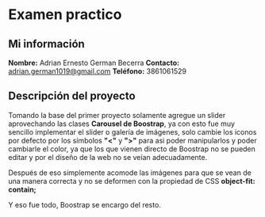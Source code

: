 # Examen practico

## Mi información

**Nombre:** Adrian Ernesto German Becerra
**Contacto:** adrian.german1019@gmail.com
**Teléfono:** 3861061529

## Descripción del proyecto
Tomando la base del primer proyecto solamente agregue un slider aprovechando las clases **Carousel de Boostrap**, ya con esto fue muy sencillo implementar el slider o galería de imágenes, solo cambie los iconos por defecto por los símbolos **"<"** y **">"** para asi poder manipularlos y poder cambiarle el color, ya que los que vienen directo de Boostrap no se pueden editar y por el diseño de la web no se veían adecuadamente.
  
Después de eso simplemente acomode las imágenes para que se vean de una manera correcta y no se deformen con la propiedad de CSS **object-fit: contain;**

Y eso fue todo, Boostrap se encargo del resto.
